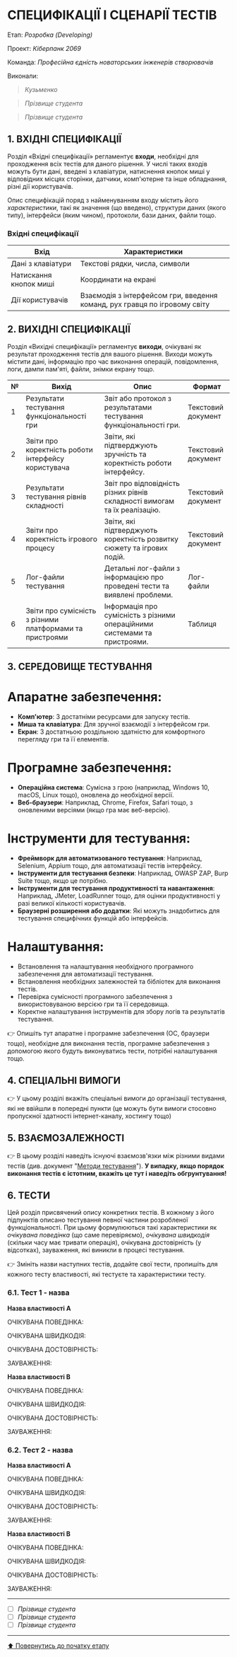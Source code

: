 # СПЕЦИФІКАЦІЇ І СЦЕНАРІЇ ТЕСТІВ

Етап: *Розробка (Developing)*

Проект: *Кіберпанк 2069*

Команда: *Професійна єдність новаторських інженерів створювачів*

Виконали:
>*Кузьменко*

>*Прізвище студента*

>*Прізвище студента*


## **1. ВХІДНІ СПЕЦИФІКАЦІЇ**

Розділ «Вхідні специфікації» регламентує **входи**, необхідні для проходження всіх тестів для даного рішення. У числі таких входів можуть бути дані, введені з клавіатури, натиснення кнопок миші у відповідних місцях сторінки, датчики, комп'ютерне та інше обладнання, різні дії користувачів. 

Опис специфікацій поряд з найменуванням входу містить його *характеристики*, такі як значення (що введено), структури даних (якого типу), інтерфейси (яким чином), протоколи, бази даних, файли тощо.

### **Вхідні специфікації**

| Вхід                               | Характеристики                                                                         |
|------------------------------------|----------------------------------------------------------------------------------------|
| Дані з клавіатури                  | Текстові рядки, числа, символи                                                         |
| Натискання кнопок миші             | Координати на екрані                                                                   |
| Дії користувачів                   | Взаємодія з інтерфейсом гри, введення команд, рух гравця по ігровому світу             |

## **2. ВИХІДНІ СПЕЦИФІКАЦІЇ**

Розділ «Вихідні специфікації» регламентує **виходи**, очікувані як результат проходження тестів для вашого рішення. Виходи можуть містити дані, інформацію про час виконання операцій, повідомлення, логи, дампи пам'яті, файли, знімки екрану тощо. 

| № | Вихід                                   | Опис                                                                     | Формат                      |
|---|----------------------------------------|--------------------------------------------------------------------------|-----------------------------|
| 1 | Результати тестування функціональності гри | Звіт або протокол з результатами тестування функціональності гри.        | Текстовий документ |
| 2 | Звіти про коректність роботи інтерфейсу користувача | Звіти, які підтверджують зручність та коректність роботи інтерфейсу.    | Текстовий документ |
| 3 | Результати тестування рівнів складності | Звіт про відповідність різних рівнів складності вимогам та їх реалізацію. | Текстовий документ |
| 4 | Звіти про коректність ігрового процесу | Звіти, які підтверджують коректність розвитку сюжету та ігрових подій.   | Текстовий документ |
| 5 | Лог-файли тестування                   | Детальні лог-файли з інформацією про проведені тести та виявлені проблеми.| Лог-файли                   |
| 6 | Звіти про сумісність з різними платформами та пристроями | Інформація про сумісність з різними операційними системами та пристроями. | Таблиця |

## **3. СЕРЕДОВИЩЕ ТЕСТУВАННЯ**

# Апаратне забезпечення:

- **Комп'ютер**: З достатніми ресурсами для запуску тестів.
- **Миша та клавіатура**: Для зручної взаємодії з інтерфейсом гри.
- **Екран**: З достатньою роздільною здатністю для комфортного перегляду гри та її елементів.

# Програмне забезпечення:

- **Операційна система**: Сумісна з грою (наприклад, Windows 10, macOS, Linux тощо), оновлена до необхідної версії.
- **Веб-браузери**: Наприклад, Chrome, Firefox, Safari тощо, з оновленими версіями (якщо гра має веб-версію).

# Інструменти для тестування:

- **Фреймворк для автоматизованого тестування**: Наприклад, Selenium, Appium тощо, для автоматизації тестів інтерфейсу.
- **Інструменти для тестування безпеки**: Наприклад, OWASP ZAP, Burp Suite тощо, якщо це потрібно.
- **Інструменти для тестування продуктивності та навантаження**: Наприклад, JMeter, LoadRunner тощо, для оцінки продуктивності у разі великої кількості користувачів.
- **Браузерні розширення або додатки**: Які можуть знадобитись для тестування специфічних функцій або інтерфейсів.

# Налаштування:

- Встановлення та налаштування необхідного програмного забезпечення для автоматизації тестування.
- Встановлення необхідних залежностей та бібліотек для виконання тестів.
- Перевірка сумісності програмного забезпечення з використовуваною версією гри та її середовища.
- Коректне налаштування інструментів для збору логів та результатів тестування.



:point_right: Опишіть тут апаратне і програмне забезпечення (ОС, браузери тощо), необхідне для виконання тестів, програмне забезпечення з допомогою якого будуть виконуватись тести, потрібні налаштування тощо.  

## **4. СПЕЦІАЛЬНІ ВИМОГИ**

:point_right: У цьому розділі вкажіть спеціальні вимоги до організації тестування, які не ввійшли в попередні пункти (це можуть бути вимоги стосовно пропускної здатності інтернет-каналу, хостингу тощо)

## **5. ВЗАЄМОЗАЛЕЖНОСТІ**

:point_right: В цьому розділі наведіть існуючі взаємозв'язки між різними видами тестів (див. документ "[Методи тестування](../2.Planning/other/%D0%9C%D0%B5%D1%82%D0%BE%D0%B4%D0%B8%20%D1%82%D0%B5%D1%81%D1%82%D1%83%D0%B2%D0%B0%D0%BD%D0%BD%D1%8F.md)"). **У випадку, якщо порядок виконання тестів є істотним, вкажіть це тут і наведіть обгрунтування!**

## **6. ТЕСТИ**
Цей розділ присвячений опису конкретних тестів. В кожному з його підпунктів описано тестування певної частини розробленої функціональності. При цьому формулюються такі характеристики як *очікувана поведінка* (що саме перевіряємо), *очікувана швидкодія* (скільки часу має тривати операція), очікувана достовірність (у відсотках), зауваження, які виникли в процесі тестування.

:point_right: Змініть назви наступних тестів, додайте свої тести, пропишіть для кожного тесту властивості, які тестуєте та характеристики тесту.

### **6.1. Тест 1 - назва**

**Назва властивості A**

ОЧІКУВАНА ПОВЕДІНКА:

ОЧІКУВАНА ШВИДКОДІЯ:

ОЧІКУВАНА ДОСТОВІРНІСТЬ:

ЗАУВАЖЕННЯ:

**Назва властивості B**

ОЧІКУВАНА ПОВЕДІНКА:

ОЧІКУВАНА ШВИДКОДІЯ:

ОЧІКУВАНА ДОСТОВІРНІСТЬ:

ЗАУВАЖЕННЯ:

### **6.2. Тест 2 - назва**

**Назва властивості A**

ОЧІКУВАНА ПОВЕДІНКА:

ОЧІКУВАНА ШВИДКОДІЯ:

ОЧІКУВАНА ДОСТОВІРНІСТЬ:

ЗАУВАЖЕННЯ:

**Назва властивості B**

ОЧІКУВАНА ПОВЕДІНКА:

ОЧІКУВАНА ШВИДКОДІЯ:

ОЧІКУВАНА ДОСТОВІРНІСТЬ:

ЗАУВАЖЕННЯ:

---

- [ ] *Прізвище студента*
- [ ] *Прізвище студента*
- [ ] *Прізвище студента*

---
[:arrow_up: Повернутись до початку етапу](/docs/3.Developing/README.md)

